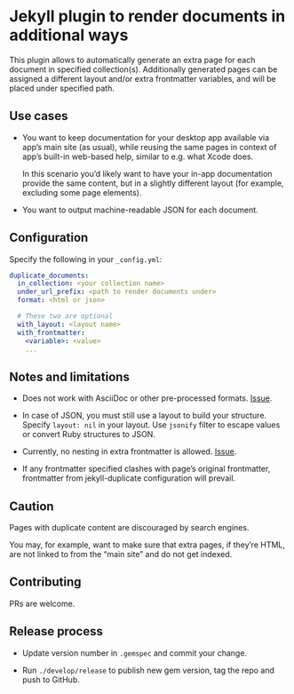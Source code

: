 # Jekyll plugin to render documents in additional ways

This plugin allows to automatically generate an extra page
for each document in specified collection(s).
Additionally generated pages
can be assigned a different layout and/or extra frontmatter variables,
and will be placed under specified path.

## Use cases

* You want to keep documentation for your desktop app
  available via app’s main site (as usual), while reusing the same pages
  in context of app’s built-in web-based help, similar to e.g. what Xcode does.

  In this scenario you’d likely want to have your in-app documentation
  provide the same content, but in a slightly different layout
  (for example, excluding some page elements).

* You want to output machine-readable JSON for each document.

## Configuration

Specify the following in your `_config.yml`:

```yaml
duplicate_documents:
  in_collection: <your collection name>
  under_url_prefix: <path to render documents under>
  format: <html or json>

  # These two are optional
  with_layout: <layout name>
  with_frontmatter:
    <variable>: <value>
    ...
```

## Notes and limitations

* Does not work with AsciiDoc or other pre-processed formats.
  [Issue](../../../../riboseinc/jekyll-duplicate/issues/1).

* In case of JSON, you must still use a layout to build your structure.
  Specify `layout: nil` in your layout.
  Use `jsonify` filter to escape values or convert Ruby structures to JSON.

* Currently, no nesting in extra frontmatter is allowed.
  [Issue](../../../../riboseinc/jekyll-duplicate/issues/2).

* If any frontmatter specified clashes with page’s original frontmatter,
  frontmatter from jekyll-duplicate configuration will prevail.

## Caution

Pages with duplicate content are discouraged by search engines.

You may, for example, want to make sure that extra pages, if they’re HTML,
are not linked to from the “main site” and do not get indexed.

## Contributing

PRs are welcome.

## Release process

* Update version number in `.gemspec` and commit your change.

* Run `./develop/release` to publish new gem version, tag the repo and push to GitHub.
